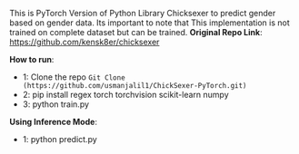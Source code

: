 This is PyTorch Version of Python Library Chicksexer to predict gender based on gender data. Its important to note that This implementation is not trained on complete dataset but can be trained.
**Original Repo Link**: https://github.com/kensk8er/chicksexer

**How to run**:
  * 1: Clone the repo `Git Clone  (https://github.com/usmanjalil1/ChickSexer-PyTorch.git)`
  * 2: pip install regex torch torchvision scikit-learn numpy
  * 3: python train.py

**Using Inference Mode**:
  * 1: python predict.py
